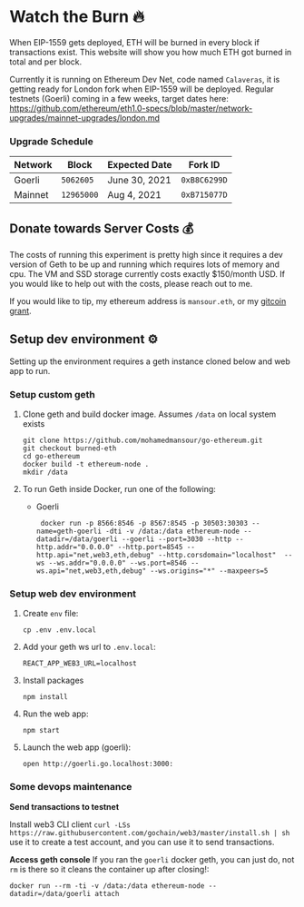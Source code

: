 # Watch the Burn 🔥
When EIP-1559 gets deployed, ETH will be burned in every block if transactions exist. This website will show you how much ETH got burned in total and per block.

Currently it is running on Ethereum Dev Net, code named `Calaveras`, it is getting ready for London fork when EIP-1559 will be deployed. Regular testnets (Goerli) coming in a few weeks, target dates here: https://github.com/ethereum/eth1.0-specs/blob/master/network-upgrades/mainnet-upgrades/london.md

### Upgrade Schedule

| Network | Block      | Expected Date | Fork ID      | 
|---------|------------|---------------|--------------|
| Goerli  | `5062605`  | June 30, 2021 | `0xB8C6299D` |
| Mainnet | `12965000` | Aug 4, 2021   | `0xB715077D` | 

## Donate towards Server Costs 💰
The costs of running this experiment is pretty high since it requires a dev version of Geth to be up and running which requires lots of memory and cpu. The VM and SSD storage currently costs exactly $150/month USD. If you would like to help out with the costs, please reach out to me. 

If you would like to tip, my ethereum address is `mansour.eth`, or my [gitcoin grant](https://gitcoin.co/grants/1709/ethereum-2-educational-grant).

## Setup dev environment ⚙

Setting up the environment requires a geth instance cloned below and web app to run. 

### Setup custom geth
1. Clone geth and build docker image. Assumes `/data` on local system exists
   ```
   git clone https://github.com/mohamedmansour/go-ethereum.git
   git checkout burned-eth
   cd go-ethereum
   docker build -t ethereum-node .
   mkdir /data
   ```

1. To run Geth inside Docker, run one of the following:
   *  Goerli
      ```
       docker run -p 8566:8546 -p 8567:8545 -p 30503:30303 --name=geth-goerli -dti -v /data:/data ethereum-node --datadir=/data/goerli --goerli --port=3030 --http --http.addr="0.0.0.0" --http.port=8545 --http.api="net,web3,eth,debug" --http.corsdomain="localhost"  --ws --ws.addr="0.0.0.0" --ws.port=8546 --ws.api="net,web3,eth,debug" --ws.origins="*" --maxpeers=5
      ```
      
### Setup web dev environment

1. Create `env` file:
   ```
   cp .env .env.local
   ```

1. Add your geth ws url to `.env.local`:
   ```
   REACT_APP_WEB3_URL=localhost
   ```

1. Install packages
   ```
   npm install
   ```

1. Run the web app:
   ```
   npm start
   ```
1. Launch the web app (goerli):
   ```
   open http://goerli.go.localhost:3000:
   ```

### Some devops maintenance

**Send transactions to testnet** 

Install web3 CLI client `curl -LSs https://raw.githubusercontent.com/gochain/web3/master/install.sh | sh` use it to create a test account, and you can use it to send transactions.

**Access geth console**
If you ran the `goerli` docker geth, you can just do, not `rm` is there so it cleans the container up after closing!:
```
docker run --rm -ti -v /data:/data ethereum-node --datadir=/data/goerli attach  
```
